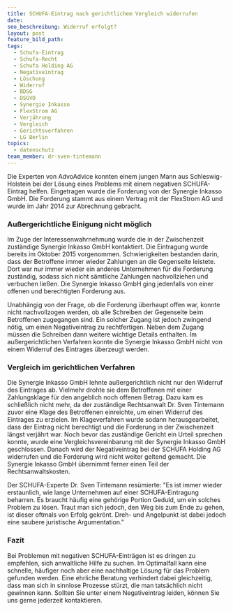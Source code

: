 ```yaml
---
title: SCHUFA-Eintrag nach gerichtlichem Vergleich widerrufen
date:
seo_beschreibung: Widerruf erfolgt?
layout: post
feature_bild_path:
tags:
  - Schufa-Eintrag
  - Schufa-Recht
  - Schufa Holding AG
  - Negativeintrag
  - Löschung
  - Widerruf
  - BDSG
  - DSGVO
  - Synergie Inkasso
  - FlexStrom AG
  - Verjährung
  - Vergleich
  - Gerichtsverfahren
  - LG Berlin
topics:
  - datenschutz
team_member: dr-sven-tintemann
---
```


Die Experten von AdvoAdvice konnten einem jungen Mann aus Schleswig-Holstein bei der L&ouml;sung eines Problems mit einem negativen SCHUFA-Eintrag helfen. Eingetragen wurde die Forderung von der Synergie Inkasso GmbH. Die Forderung stammt aus einem Vertrag mit der FlexStrom AG und wurde im Jahr 2014 zur Abrechnung gebracht.

### Au&szlig;ergerichtliche Einigung nicht m&ouml;glich

Im Zuge der Interessenwahrnehmung wurde die in der Zwischenzeit zust&auml;ndige Synergie Inkasso GmbH kontaktiert. Die Eintragung wurde bereits im Oktober 2015 vorgenommen. Schwierigkeiten bestanden darin, dass der Betroffene immer wieder Zahlungen an die Gegenseite leistete. Dort war nur immer wieder ein anderes Unternehmen f&uuml;r die Forderung zust&auml;ndig, sodass sich nicht s&auml;mtliche Zahlungen nachvollziehen und verbuchen lie&szlig;en. Die Synergie Inkasso GmbH ging jedenfalls von einer offenen und berechtigten Forderung aus.

Unabh&auml;ngig von der Frage, ob die Forderung &uuml;berhaupt offen war, konnte nicht nachvollzogen werden, ob alle Schreiben der Gegenseite beim Betroffenen zugegangen sind. Ein solcher Zugang ist jedoch zwingend n&ouml;tig, um einen Negativeintrag zu rechtfertigen. Neben dem Zugang m&uuml;ssen die Schreiben dann weitere wichtige Details enthalten. Im au&szlig;ergerichtlichen Verfahren konnte die Synergie Inkasso GmbH nicht von einem Widerruf des Eintrages &uuml;berzeugt werden.

### Vergleich im gerichtlichen Verfahren

Die Synergie Inkasso GmbH lehnte au&szlig;ergerichtlich nicht nur den Widerruf des Eintrages ab. Vielmehr drohte sie dem Betroffenen mit einer Zahlungsklage f&uuml;r den angeblich noch offenen Betrag. Dazu kam es schlie&szlig;lich nicht mehr, da der zust&auml;ndige Rechtsanwalt Dr. Sven Tintemann zuvor eine Klage des Betroffenen einreichte, um einen Widerruf des Eintrages zu erzielen. Im Klageverfahren wurde sodann herausgearbeitet, dass der Eintrag nicht berechtigt und die Forderung in der Zwischenzeit l&auml;ngst verj&auml;hrt war. Noch bevor das zust&auml;ndige Gericht ein Urteil sprechen konnte, wurde eine Vergleichsvereinbarung mit der Synergie Inkasso GmbH geschlossen. Danach wird der Negativeintrag bei der SCHUFA Holding AG widerrufen und die Forderung wird nicht weiter geltend gemacht. Die Synergie Inkasso GmbH &uuml;bernimmt ferner einen Teil der Rechtsanwaltskosten.

Der SCHUFA-Experte Dr. Sven Tintemann res&uuml;mierte: "Es ist immer wieder erstaunlich, wie lange Unternehmen auf einer SCHUFA-Eintragung beharren. Es braucht h&auml;ufig eine geh&ouml;rige Portion Geduld, um ein solches Problem zu l&ouml;sen. Traut man sich jedoch, den Weg bis zum Ende zu gehen, ist dieser oftmals von Erfolg gekr&ouml;nt. Dreh- und Angelpunkt ist dabei jedoch eine saubere juristische Argumentation."

### Fazit

Bei Problemen mit negativen SCHUFA-Eintr&auml;gen ist es dringen zu empfehlen, sich anwaltliche Hilfe zu suchen. Im Optimalfall kann eine schnelle, h&auml;ufiger noch aber eine nachhaltige L&ouml;sung f&uuml;r das Problem gefunden werden. Eine ehrliche Beratung verhindert dabei gleichzeitig, dass man sich in sinnlose Prozesse st&uuml;rzt, die man tats&auml;chlich nicht gewinnen kann. Sollten Sie unter einem Negativeintrag leiden, k&ouml;nnen Sie uns gerne jederzeit kontaktieren.